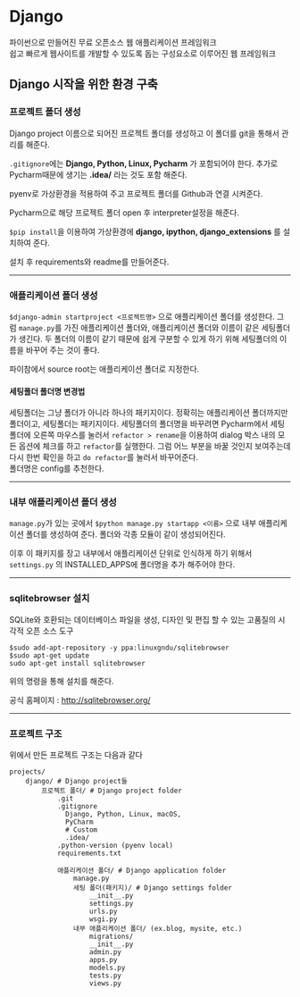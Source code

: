 # Django

파이썬으로 만들어진 무료 오픈소스 웹 애플리케이션 프레임워크<br>
쉽고 빠르게 웹사이트를 개발할 수 있도록 돕는 구성요소로 이루어진 웹 프레임워크

## Django 시작을 위한 환경 구축

### 프로젝트 폴더 생성

Django project 이름으로 되어진 프로젝트 폴더를 생성하고 이 폴더를 git을 통해서 관리를 해준다.

`.gitignore`에는 **Django, Python, Linux, Pycharm** 가 포함되어야 한다. 추가로 Pycharm때문에 생기는 **.idea/** 라는 것도 포함 해준다.

pyenv로 가상환경을 적용하여 주고 프로젝트 폴더를 Github과 연결 시켜준다.

Pycharm으로 해당 프로젝트 폴더 open 후 interpreter설정을 해준다.

`$pip install`을 이용하여 가상환경에 **django, ipython, django_extensions** 를 설치하여 준다.

설치 후 requirements와 readme를 만들어준다.

---

### 애플리케이션 폴더 생성

`$django-admin startproject <프로젝트명>` 으로 애플리케이션 폴더를 생성한다. 그럼 `manage.py`를 가진 애플리케이션 폴더와, 애플리케이션 폴더와 이름이 같은 세팅폴더가 생긴다. 두 폴더의 이름이 같기 때문에 쉽게 구분할 수 있게 하기 위해 세팅폴더의 이름을 바꾸어 주는 것이 좋다.

파이참에서 source root는 애플리케이션 폴더로 지정한다.

#### 세팅폴더 폴더명 변경법

세팅폴더는 그냥 폴더가 아니라 하나의 패키지이다. 정확히는 애플리케이션 폴더까지만 폴더이고, 세팅폴더는 패키지이다. 세팅폴더의 폴더명을 바꾸려면 Pycharm에서 세팅폴더에 오른쪽 마우스를 눌러서 `refactor > rename`을 이용하여 dialog 박스 내의 모든 옵션에 체크를 하고 `refactor`를 실행한다. 그럼 어느 부분을 바꿀 것인지 보여주는데 다시 한번 확인을 하고 `do refactor`를 눌러서 바꾸어준다.<br>
폴더명은 config를 추천한다.

---

### 내부 애플리케이션 폴더 생성

`manage.py`가 있는 곳에서 `$python manage.py startapp <이름>` 으로 내부 애플리케이션 폴더를 생성하여 준다. 폴더와 각종 모듈이 같이 생성되어진다.

이후 이 패키지를 장고 내부에서 애플리케이션 단위로 인식하게 하기 위해서 `settings.py` 의 INSTALLED_APPS에 폴더명을 추가 해주어야 한다.

---

### sqlitebrowser 설치

SQLite와 호환되는 데이터베이스 파일을 생성, 디자인 및 편집 할 수 있는 고품질의 시각적 오픈 소스 도구

```
$sudo add-apt-repository -y ppa:linuxgndu/sqlitebrowser
$sudo apt-get update
sudo apt-get install sqlitebrowser
```

위의 명령을 통해 설치를 해준다.

공식 홈페이지 : http://sqlitebrowser.org/

---

### 프로젝트 구조

위에서 만든 프로젝트 구조는 다음과 같다

```
projects/
	django/ # Django project들
		프로젝트 폴더/ # Django project folder
			.git
			.gitignore
			  Django, Python, Linux, macOS,
			  PyCharm
			  # Custom
			  .idea/
			.python-version (pyenv local)
			requirements.txt

			애플리케이션 폴더/ # Django application folder
				manage.py
				세팅 폴더(패키지)/ # Django settings folder
					__init__.py
					settings.py
					urls.py
					wsgi.py
				내부 애플리케이션 폴더/ (ex.blog, mysite, etc.)
					migrations/
					__init__.py
					admin.py
					apps.py
					models.py
					tests.py
					views.py	
```

